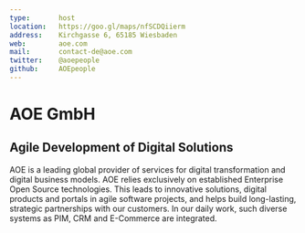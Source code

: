 ```yaml
---
type:       host
location:   https://goo.gl/maps/nfSCDQiierm
address:    Kirchgasse 6, 65185 Wiesbaden
web:        aoe.com
mail:       contact-de@aoe.com
twitter:    @aoepeople
github:     AOEpeople
---
```


# AOE GmbH

## Agile Development of Digital Solutions

AOE is a leading global provider of services for digital transformation and digital business models. AOE relies 
exclusively on established Enterprise Open Source technologies. This leads to innovative solutions, digital products
and portals in agile software projects, and helps build long-lasting, strategic partnerships with our customers. In our 
daily work, such diverse systems as PIM, CRM and E-Commerce are integrated.
